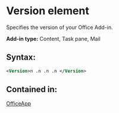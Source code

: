 
# Version element
Specifies the version of your Office Add-in.

 **Add-in type:** Content, Task pane, Mail


## Syntax:


```XML
<Version>n .n .n .n </Version>
```


## Contained in:

[OfficeApp](/reference/manifest/officeapp.md)

